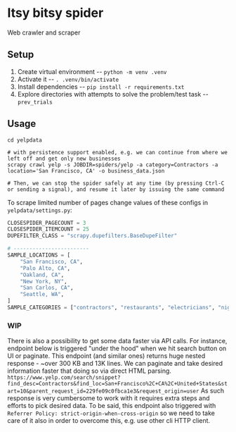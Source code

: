 # Itsy bitsy spider

Web crawler and scraper

## Setup

1. Create virtual environment -- `python -m venv .venv`
2. Activate it -- `. .venv/bin/activate`
3. Install dependencies -- `pip install -r requirements.txt`
4. Explore directories with attempts to solve the problem/test task -- `prev_trials`

## Usage

```shell
cd yelpdata

# with persistence support enabled, e.g. we can continue from where we left off and get only new businesses
scrapy crawl yelp -s JOBDIR=spiders/yelp -a category=Contractors -a location='San Francisco, CA' -o business_data.json

# Then, we can stop the spider safely at any time (by pressing Ctrl-C or sending a signal), and resume it later by issuing the same command
```

To scrape limited number of pages change values of these configs in `yelpdata/settings.py`:

```python
CLOSESPIDER_PAGECOUNT = 3
CLOSESPIDER_ITEMCOUNT = 25
DUPEFILTER_CLASS = "scrapy.dupefilters.BaseDupeFilter"

# ------------------------
SAMPLE_LOCATIONS = [
    "San Francisco, CA",
    "Palo Alto, CA",
    "Oakland, CA",
    "New York, NY",
    "San Carlos, CA",
    "Seattle, WA",
]
SAMPLE_CATEGORIES = ["contractors", "restaurants", "electricians", "nightlife", "delivery", "reservations"]

```

### WIP

There is also a possibility to get some data faster via API calls. For instance, endpoint below is triggered "under the hood" when we hit search button on UI or paginate.
This endpoint (and similar ones) returns huge nested response - ~over 300 KB and 13K lines. We can paginate and take desired information faster that doing so via direct HTML parsing.
`https://www.yelp.com/search/snippet?find_desc=Contractors&find_loc=San+Francisco%2C+CA%2C+United+States&start=10&parent_request_id=229fe09c0fbca1e3&request_origin=user`
As such response is very cumbersome to work with it requires extra steps and efforts to pick desired data.
To be said, this endpoint also triggered with `Referrer Policy: strict-origin-when-cross-origin` so we need to take care of it also in order to overcome this, e.g. use other cli HTTP client.
